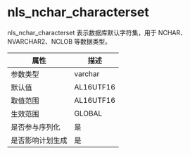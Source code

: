 nls_nchar_characterset 
===========================================

nls_nchar_characterset 表示数据库默认字符集，用于 NCHAR、NVARCHAR2、NCLOB 等数据类型。


|  **属性**  |  **描述**   |
|----------|-----------|
| 参数类型     | varchar   |
| 默认值      | AL16UTF16 |
| 取值范围     | AL16UTF16 |
| 生效范围     | GLOBAL    |
| 是否参与序列化  | 是         |
| 是否影响计划生成 | 是         |



